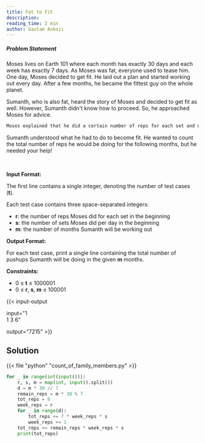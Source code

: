 ```yaml
---
title: Fat to Fit
description:
reading_time: 2 min
author: Gautam Ankoji
---
```


##### Problem Statement

Moses lives on Earth 101 where each month has exactly 30 days and each week has exactly 7 days. As Moses was fat, everyone used to tease him. One day, Moses decided to get fit. He laid out a plan and started working out every day. After a few months, he became the fittest guy on the whole planet.

Sumanth, who is also fat, heard the story of Moses and decided to get fit as well. However, Sumanth didn't know how to proceed. So, he approached Moses for advice.

```md
Moses explained that he did a certain number of reps for each set and did a certain number of sets per day. Then, he added one rep to each set every week for several months and never missed a workout.
```

Sumanth understood what he had to do to become fit. He wanted to count the total number of reps he would be doing for the following months, but he needed your help!

</br>

**Input Format:**

The first line contains a single integer, denoting the number of test cases (**t**).

Each test case contains three space-separated integers:

* **r**: the number of reps Moses did for each set in the beginning
* **s**: the number of sets Moses did per day in the beginning
* **m**: the number of months Sumanth will be working out

**Output Format:**

For each test case, print a single line containing the total number of pushups Sumanth will be doing in the given **m** months.

**Constraints:**

* 0 ≤ **t** ≤ 1000001
* 0 ≤ **r**, **s**, **m** ≤ 100001

{{< input-output

input="1</br>1 3 6"

output="7215" >}}

## Solution

<!-- **Approach:** -->

{{< file "python" "count_of_family_members.py" >}}

```py
for _ in range(int(input())):
    r, s, m = map(int, input().split())
    d = m * 30 // 7
    remain_reps = m * 30 % 7
    tot_reps = 0
    week_reps = r
    for _ in range(d):
        tot_reps += 7 * week_reps * s
        week_reps += 1
    tot_reps += remain_reps * week_reps * s
    print(tot_reps)
```
